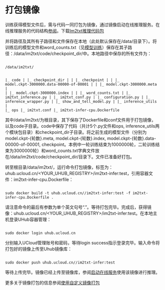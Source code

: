 

# 打包镜像

训练获得模型文件后，需与代码一同打包为镜像，通过镜像启动在线推理服务。在线推理服务的代码结构[参阅](ai/uai-train/set-up/tf-mnist/coding)。下载[Im2txt推理代码包](https://github.com/ucloud/uai-sdk/tree/master/examples/tensorflow/inference/im2txt)

并将路径及其所有子路径和文件保存在本地（此处默认保存在/data/目录下）。将训练后的模型文件和word\_counts.txt（见[模型训练](ai/uai-train/cases/im2txt/train)）保存在其子路径：/data/im2txt/code/checkpoint_dir/中。本地路径中保存的所有文件为：

<code>
/data/im2txt/

|_ code
|  |_ checkpoint_dir
|  |  |_ checkpoint
|  |  |_ model.ckpt-3000000.data-00000-of-00001
|  |  |_ model.ckpt-3000000.meta
|  |  |_ model.ckpt-3000000.index
|  |  |_ word_counts.txt
|  |_ im2txt_inference.py
|  |_ im2txt_conf.py
|  |_ configuration.py
|  |_ inference_wrapper.py
|  |_ show_and_tell_model.py
|  |_ inference_utils
|  |_ ops
|_ im2txt.conf
|_ im2txt-infer-cpu.Dockerfile
</code>

其中/data/im2txt/为根目录，其下保存了Dockerfile和conf文件用于打包镜像，以及code子目录。code中保存了代码（共计5个.py文件和ops, inference\_utils两个模块包目录）和checkpoint\_dir子目录。将之前生成的模型文件（分别为model.ckpt-{轮数}.meta, model.ckpt-{轮数}.index, model.ckpt-{轮数}.data-00000-of-00001, checkpoint。本例中一轮训练结束为1000000轮，二轮训练结束为3000000轮）和word_counts.txt字典文件放在/data/im2txt/code/checkpoint\_dir/目录下。文件已准备好打包。

转至根目录/data/im2txt/，运行命令打包镜像，标签为：uhub.ucloud.cn/<YOUR\_UHUB\_REGISTRY>/im2txt-infer:test，引用容器文件：im2txt-infer-cpu.Dockerfile：

<code>
sudo docker build -t uhub.ucloud.cn/<YOUR_UHUB_REGISTRY>/im2txt-infer:test -f im2txt-infer-cpu.Dockerfile .
</code>

请注意命令的最后有参数为单个英文句号“.”。等待打包完毕。完成后，获得镜像：uhub.ucloud.cn/<YOUR\_UHUB\_REGISTRY>/im2txt-infer:test。在本地主机登录UHub容器管理：

<code>
sudo docker login uhub.ucloud.cn
</code>

分别输入UCloud管理账号和密码，等待login success指示登录完毕。输入命令将打包好的镜像上传至Uhub镜像库：

<code>
sudo docker push uhub.ucloud.cn/<YOUR_UHUB_REGISTRY>/im2txt-infer:test
</code>

等待上传完毕。镜像已经上传至镜像库，参阅[启动在线服务](ai/uai-train/cases/retrain/infer)使用该镜像进行推理。

更多关于镜像打包的信息参阅[使用自定义镜像打包](ai/uai-train/set-up/tf-mnist/self-pack)

